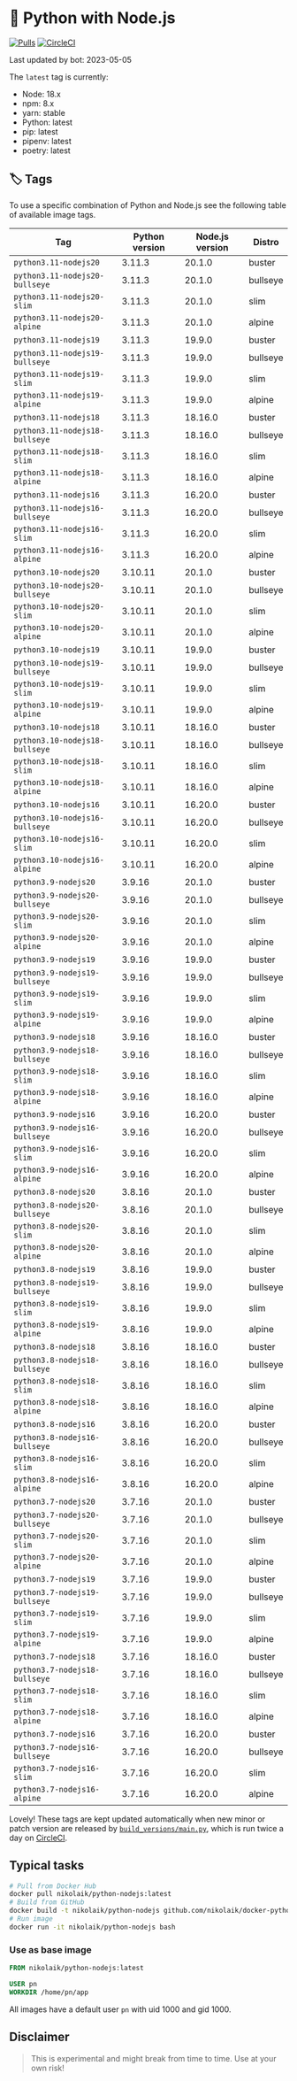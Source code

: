 # 🐳 Python with Node.js

[![Pulls](https://img.shields.io/docker/pulls/nikolaik/python-nodejs.svg?style=flat-square)](https://hub.docker.com/r/nikolaik/python-nodejs/)
[![CircleCI](https://img.shields.io/circleci/project/github/nikolaik/docker-python-nodejs.svg?style=flat-square)](https://circleci.com/gh/nikolaik/docker-python-nodejs)

Last updated by bot: 2023-05-05

The `latest` tag is currently:

- Node: 18.x
- npm: 8.x
- yarn: stable
- Python: latest
- pip: latest
- pipenv: latest
- poetry: latest

## 🏷 Tags

To use a specific combination of Python and Node.js see the following table of available image tags.

Tag | Python version | Node.js version | Distro
--- | --- | --- | ---
`python3.11-nodejs20` | 3.11.3 | 20.1.0 | buster
`python3.11-nodejs20-bullseye` | 3.11.3 | 20.1.0 | bullseye
`python3.11-nodejs20-slim` | 3.11.3 | 20.1.0 | slim
`python3.11-nodejs20-alpine` | 3.11.3 | 20.1.0 | alpine
`python3.11-nodejs19` | 3.11.3 | 19.9.0 | buster
`python3.11-nodejs19-bullseye` | 3.11.3 | 19.9.0 | bullseye
`python3.11-nodejs19-slim` | 3.11.3 | 19.9.0 | slim
`python3.11-nodejs19-alpine` | 3.11.3 | 19.9.0 | alpine
`python3.11-nodejs18` | 3.11.3 | 18.16.0 | buster
`python3.11-nodejs18-bullseye` | 3.11.3 | 18.16.0 | bullseye
`python3.11-nodejs18-slim` | 3.11.3 | 18.16.0 | slim
`python3.11-nodejs18-alpine` | 3.11.3 | 18.16.0 | alpine
`python3.11-nodejs16` | 3.11.3 | 16.20.0 | buster
`python3.11-nodejs16-bullseye` | 3.11.3 | 16.20.0 | bullseye
`python3.11-nodejs16-slim` | 3.11.3 | 16.20.0 | slim
`python3.11-nodejs16-alpine` | 3.11.3 | 16.20.0 | alpine
`python3.10-nodejs20` | 3.10.11 | 20.1.0 | buster
`python3.10-nodejs20-bullseye` | 3.10.11 | 20.1.0 | bullseye
`python3.10-nodejs20-slim` | 3.10.11 | 20.1.0 | slim
`python3.10-nodejs20-alpine` | 3.10.11 | 20.1.0 | alpine
`python3.10-nodejs19` | 3.10.11 | 19.9.0 | buster
`python3.10-nodejs19-bullseye` | 3.10.11 | 19.9.0 | bullseye
`python3.10-nodejs19-slim` | 3.10.11 | 19.9.0 | slim
`python3.10-nodejs19-alpine` | 3.10.11 | 19.9.0 | alpine
`python3.10-nodejs18` | 3.10.11 | 18.16.0 | buster
`python3.10-nodejs18-bullseye` | 3.10.11 | 18.16.0 | bullseye
`python3.10-nodejs18-slim` | 3.10.11 | 18.16.0 | slim
`python3.10-nodejs18-alpine` | 3.10.11 | 18.16.0 | alpine
`python3.10-nodejs16` | 3.10.11 | 16.20.0 | buster
`python3.10-nodejs16-bullseye` | 3.10.11 | 16.20.0 | bullseye
`python3.10-nodejs16-slim` | 3.10.11 | 16.20.0 | slim
`python3.10-nodejs16-alpine` | 3.10.11 | 16.20.0 | alpine
`python3.9-nodejs20` | 3.9.16 | 20.1.0 | buster
`python3.9-nodejs20-bullseye` | 3.9.16 | 20.1.0 | bullseye
`python3.9-nodejs20-slim` | 3.9.16 | 20.1.0 | slim
`python3.9-nodejs20-alpine` | 3.9.16 | 20.1.0 | alpine
`python3.9-nodejs19` | 3.9.16 | 19.9.0 | buster
`python3.9-nodejs19-bullseye` | 3.9.16 | 19.9.0 | bullseye
`python3.9-nodejs19-slim` | 3.9.16 | 19.9.0 | slim
`python3.9-nodejs19-alpine` | 3.9.16 | 19.9.0 | alpine
`python3.9-nodejs18` | 3.9.16 | 18.16.0 | buster
`python3.9-nodejs18-bullseye` | 3.9.16 | 18.16.0 | bullseye
`python3.9-nodejs18-slim` | 3.9.16 | 18.16.0 | slim
`python3.9-nodejs18-alpine` | 3.9.16 | 18.16.0 | alpine
`python3.9-nodejs16` | 3.9.16 | 16.20.0 | buster
`python3.9-nodejs16-bullseye` | 3.9.16 | 16.20.0 | bullseye
`python3.9-nodejs16-slim` | 3.9.16 | 16.20.0 | slim
`python3.9-nodejs16-alpine` | 3.9.16 | 16.20.0 | alpine
`python3.8-nodejs20` | 3.8.16 | 20.1.0 | buster
`python3.8-nodejs20-bullseye` | 3.8.16 | 20.1.0 | bullseye
`python3.8-nodejs20-slim` | 3.8.16 | 20.1.0 | slim
`python3.8-nodejs20-alpine` | 3.8.16 | 20.1.0 | alpine
`python3.8-nodejs19` | 3.8.16 | 19.9.0 | buster
`python3.8-nodejs19-bullseye` | 3.8.16 | 19.9.0 | bullseye
`python3.8-nodejs19-slim` | 3.8.16 | 19.9.0 | slim
`python3.8-nodejs19-alpine` | 3.8.16 | 19.9.0 | alpine
`python3.8-nodejs18` | 3.8.16 | 18.16.0 | buster
`python3.8-nodejs18-bullseye` | 3.8.16 | 18.16.0 | bullseye
`python3.8-nodejs18-slim` | 3.8.16 | 18.16.0 | slim
`python3.8-nodejs18-alpine` | 3.8.16 | 18.16.0 | alpine
`python3.8-nodejs16` | 3.8.16 | 16.20.0 | buster
`python3.8-nodejs16-bullseye` | 3.8.16 | 16.20.0 | bullseye
`python3.8-nodejs16-slim` | 3.8.16 | 16.20.0 | slim
`python3.8-nodejs16-alpine` | 3.8.16 | 16.20.0 | alpine
`python3.7-nodejs20` | 3.7.16 | 20.1.0 | buster
`python3.7-nodejs20-bullseye` | 3.7.16 | 20.1.0 | bullseye
`python3.7-nodejs20-slim` | 3.7.16 | 20.1.0 | slim
`python3.7-nodejs20-alpine` | 3.7.16 | 20.1.0 | alpine
`python3.7-nodejs19` | 3.7.16 | 19.9.0 | buster
`python3.7-nodejs19-bullseye` | 3.7.16 | 19.9.0 | bullseye
`python3.7-nodejs19-slim` | 3.7.16 | 19.9.0 | slim
`python3.7-nodejs19-alpine` | 3.7.16 | 19.9.0 | alpine
`python3.7-nodejs18` | 3.7.16 | 18.16.0 | buster
`python3.7-nodejs18-bullseye` | 3.7.16 | 18.16.0 | bullseye
`python3.7-nodejs18-slim` | 3.7.16 | 18.16.0 | slim
`python3.7-nodejs18-alpine` | 3.7.16 | 18.16.0 | alpine
`python3.7-nodejs16` | 3.7.16 | 16.20.0 | buster
`python3.7-nodejs16-bullseye` | 3.7.16 | 16.20.0 | bullseye
`python3.7-nodejs16-slim` | 3.7.16 | 16.20.0 | slim
`python3.7-nodejs16-alpine` | 3.7.16 | 16.20.0 | alpine

Lovely! These tags are kept updated automatically when new minor or patch version are released by [`build_versions/main.py`](./build_versions/main.py), which is run twice a day on [CircleCI](https://circleci.com/gh/nikolaik/docker-python-nodejs).

## Typical tasks

```bash
# Pull from Docker Hub
docker pull nikolaik/python-nodejs:latest
# Build from GitHub
docker build -t nikolaik/python-nodejs github.com/nikolaik/docker-python-nodejs
# Run image
docker run -it nikolaik/python-nodejs bash
```

### Use as base image

```Dockerfile
FROM nikolaik/python-nodejs:latest

USER pn
WORKDIR /home/pn/app
```

All images have a default user `pn` with uid 1000 and gid 1000.

## Disclaimer

> This is experimental and might break from time to time. Use at your own risk!
